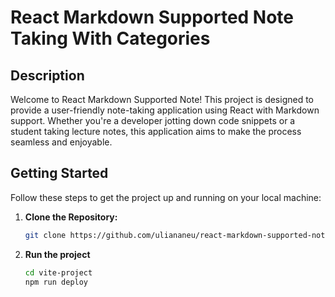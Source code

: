 # React Markdown Supported Note Taking With Categories

## Description

Welcome to React Markdown Supported Note! This project is designed to provide a user-friendly note-taking application using React with Markdown support. Whether you're a developer jotting down code snippets or a student taking lecture notes, this application aims to make the process seamless and enjoyable.

## Getting Started

Follow these steps to get the project up and running on your local machine:

1. **Clone the Repository:**

   ```bash
   git clone https://github.com/uliananeu/react-markdown-supported-note.git

   ```

1. **Run the project**
   ```bash
   cd vite-project
   npm run deploy
   ```
